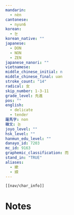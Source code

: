 ```yaml
---
mandarin:
  - nèn
cantonese:
  - nyun6
korean:
  - 눈
korean_native: ""
japanese:
  - DON
  - NON
  - ZEN
japanese_nanori: ""
vietnamese:
middle_chinese_initial: n
middle_chinese_final: uən
stroke_count: "14"
radical: 女
skip_number: 1-3-11
grade_level: 先進
pos: ""
english:
  - delicate
  - tender
羅馬字: non
韓文: 논
joyo_level: ""
hsk_level: ""
hanmun_edu_level: ""
danayo_id: 7203
mc_id: 9163
graphemic_classification: 而
stand_in: "TRUE"
aliases:
  - 嫰
  - 媆
---
```

```meta-bind-embed
[[nav/char_info]]
```

# Notes
